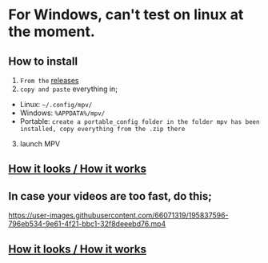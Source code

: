 # For Windows, can't test on linux at the moment.
## How to install
1. ``From the`` [releases](https://github.com/fernbacher/mpv-config/releases/tag/mpv-config)
2. `copy and paste` everything in;
 - Linux: ```~/.config/mpv/```
 - Windows: ```%APPDATA%/mpv/```
 - Portable: ```create a portable_config folder in the folder mpv has been installed, copy everything from the .zip there```
3. launch MPV

## [How it looks / How it works](https://m1.afileditch.ch/wpCrFthUorMAfuyBpHZo.mp4)


## In case your videos are too fast, do this;

https://user-images.githubusercontent.com/66071319/195837596-796eb534-9e61-4f21-bbc1-32f8deeebd76.mp4

## [How it looks / How it works](https://m1.afileditch.ch/wpCrFthUorMAfuyBpHZo.mp4)

